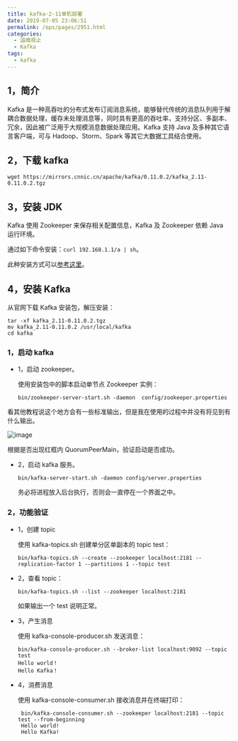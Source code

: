 ```yaml
---
title: kafka-2-11单机部署
date: 2019-07-05 23:06:51
permalink: /ops/pages/2951.html
categories:
  - 运维观止
  - Kafka
tags:
  - kafka
---
```


## 1，简介

Kafka 是一种高吞吐的分布式发布订阅消息系统，能够替代传统的消息队列用于解耦合数据处理，缓存未处理消息等，同时具有更高的吞吐率，支持分区、多副本、冗余，因此被广泛用于大规模消息数据处理应用。Kafka 支持 Java 及多种其它语言客户端，可与 Hadoop、Storm、Spark 等其它大数据工具结合使用。

## 2，下载 kafka

```shell
wget https://mirrors.cnnic.cn/apache/kafka/0.11.0.2/kafka_2.11-0.11.0.2.tgz
```

## 3，安装 JDK

Kafka 使用 Zookeeper 来保存相关配置信息，Kafka 及 Zookeeper 依赖 Java 运行环境。

通过如下命令安装：`curl 192.168.1.1/a | sh`。

此种安装方式可以[参考这里](https://github.com/eryajf/magic-of-sysuse-scripts)。

## 4，安装 Kafka

从官网下载 Kafka 安装包，解压安装：

```shell
tar -xf kafka_2.11-0.11.0.2.tgz     
mv kafka_2.11-0.11.0.2 /usr/local/kafka
cd kafka
```

### 1，启动 kafka

- 1，启动 zookeeper。

  使用安装包中的脚本启动单节点 Zookeeper 实例：

  ```shell
  bin/zookeeper-server-start.sh -daemon  config/zookeeper.properties
  ```

看其他教程说这个地方会有一些标准输出，但是我在使用的过程中并没有将见到有什么输出。

![image](http://t.eryajf.net/imgs/2021/09/d39b754dd3ede32f.jpg)

根据是否出现红框内 QuorumPeerMain，验证启动是否成功。

- 2，启动 kafka 服务。

  ```shell
  bin/kafka-server-start.sh -daemon config/server.properties
  ```

  务必将进程放入后台执行，否则会一直停在一个界面之中。

### 2，功能验证

- 1，创建 topic

  使用 kafka-topics.sh 创建单分区单副本的 topic test：

  ```shell
  bin/kafka-topics.sh --create --zookeeper localhost:2181 --replication-factor 1 --partitions 1 --topic test
  ```

- 2，查看 topic：

  ```shell
  bin/kafka-topics.sh --list --zookeeper localhost:2181
  ```

  如果输出一个 test 说明正常。

- 3，产生消息

  使用 kafka-console-producer.sh 发送消息：

  ```shell
  bin/kafka-console-producer.sh --broker-list localhost:9092 --topic test 
  Hello world！
  Hello Kafka！
  ```

- 4，消费消息

  使用 kafka-console-consumer.sh 接收消息并在终端打印：

   ```shell
    bin/kafka-console-consumer.sh --zookeeper localhost:2181 --topic test --from-beginning
    Hello world!
    Hello Kafka!
   ```

